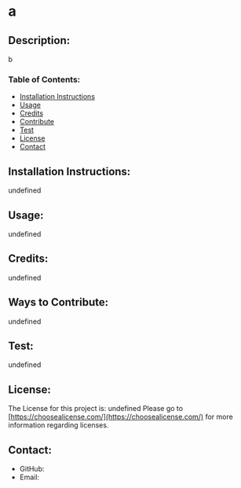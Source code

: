
  # a 
  ## Description:
  b
 
  ### Table of Contents:
  
  * [Installation Instructions](#installation)
  * [Usage](#usage)
  * [Credits](#credits)
  * [Contribute](#contribute)
  * [Test](#test)
  * [License](#license)
  * [Contact](#contact)
  
  ## Installation Instructions: 
  undefined
  ## Usage:
  undefined
  ## Credits:
  undefined
  ## Ways to Contribute:
  undefined
  ## Test:
  undefined
  ## License:
  The License for this project is: undefined
  Please go to [https://choosealicense.com/](https://choosealicense.com/) for more information regarding
  licenses.
  ## Contact:
  * GitHub: 
  * Email:  
